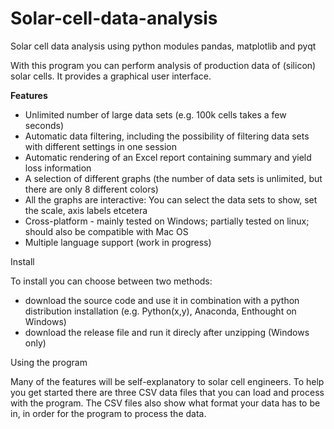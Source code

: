 Solar-cell-data-analysis
========================

Solar cell data analysis using python modules pandas, matplotlib and pyqt

With this program you can perform analysis of production data of (silicon) solar cells. It provides a graphical user interface.

<b>Features</b>

- Unlimited number of large data sets (e.g. 100k cells takes a few seconds)
- Automatic data filtering, including the possibility of filtering data sets with different settings in one session
- Automatic rendering of an Excel report containing summary and yield loss information
- A selection of different graphs (the number of data sets is unlimited, but there are only 8 different colors)
- All the graphs are interactive: You can select the data sets to show, set the scale, axis labels etcetera
- Cross-platform - mainly tested on Windows; partially tested on linux; should also be compatible with Mac OS
- Multiple language support (work in progress)

Install

To install you can choose between two methods:
- download the source code and use it in combination with a python distribution installation (e.g. Python(x,y), Anaconda, Enthought on Windows)
- download the release file and run it direcly after unzipping (Windows only)

Using the program

Many of the features will be self-explanatory to solar cell engineers. To help you get started there are three CSV data files that you can load and process with the program. The CSV files also show what format your data has to be in, in order for the program to process the data.
